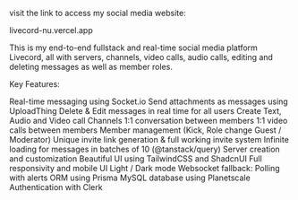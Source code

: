 visit the link to access my social media website:

livecord-nu.vercel.app

This is my end-to-end fullstack and real-time social media platform Livecord, all with servers, channels, video calls, audio calls, editing and deleting messages as well as member roles.

Key Features:

Real-time messaging using Socket.io Send attachments as messages using UploadThing Delete & Edit messages in real time for all users Create Text, Audio and Video call Channels 1:1 conversation between members 1:1 video calls between members Member management (Kick, Role change Guest / Moderator) Unique invite link generation & full working invite system Infinite loading for messages in batches of 10 (@tanstack/query) Server creation and customization Beautiful UI using TailwindCSS and ShadcnUI Full responsivity and mobile UI Light / Dark mode Websocket fallback: Polling with alerts ORM using Prisma MySQL database using Planetscale Authentication with Clerk
